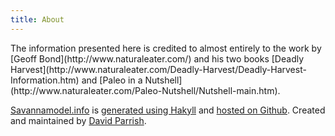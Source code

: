 ```yaml
---
title: About
---
```

<div class="ui text container">
The information presented here is credited to almost entirely to the work by [Geoff Bond](http://www.naturaleater.com/) and his two books [Deadly Harvest](http://www.naturaleater.com/Deadly-Harvest/Deadly-Harvest-Information.htm) and [Paleo in a Nutshell](http://www.naturaleater.com/Paleo-Nutshell/Nutshell-main.htm).

[Savannamodel.info](https://savannamodel.info/) is [generated using Hakyll](https://github.com/dmp1ce/savannamodel-hakyll) and [hosted on Github](https://github.com/dmp1ce/savannamodel-website). Created and maintained by [David Parrish](https://daveparrish.net).
</div>
